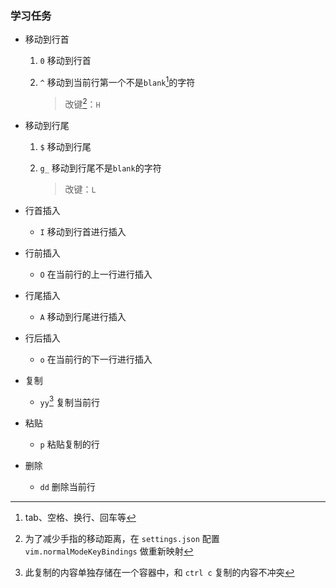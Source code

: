 ### 学习任务
- 移动到行首
    
  1. `0` 移动到行首

  2. `^` 移动到当前行第一个不是`blank`[^1]的字符
  
        > 改键[^2]：`H`

- 移动到行尾

  1. `$` 移动到行尾
  
  2. `g_` 移动到行尾不是`blank`的字符
    
        > 改键：`L`

- 行首插入
  
  - `I` 移动到行首进行插入

- 行前插入  
  
  - `O` 在当前行的上一行进行插入

- 行尾插入

  - `A` 移动到行尾进行插入

- 行后插入

  - `o` 在当前行的下一行进行插入

- 复制

  - `yy`[^3] 复制当前行

- 粘贴

  - `p` 粘贴复制的行

- 删除

  - `dd` 删除当前行



  [^1]: tab、空格、换行、回车等

  [^2]: 为了减少手指的移动距离，在 `settings.json` 配置 `vim.normalModeKeyBindings` 做重新映射

  [^3]: 此复制的内容单独存储在一个容器中，和 `ctrl c` 复制的内容不冲突